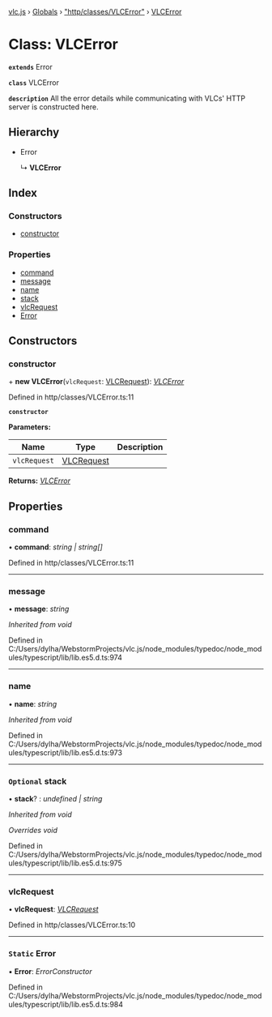 [vlc.js](../README.md) › [Globals](../globals.md) › ["http/classes/VLCError"](../modules/_http_classes_vlcerror_.md) › [VLCError](_http_classes_vlcerror_.vlcerror.md)

# Class: VLCError

**`extends`** Error

**`class`** VLCError

**`description`** All the error details while communicating with VLCs' HTTP server is constructed here.

## Hierarchy

* Error

  ↳ **VLCError**

## Index

### Constructors

* [constructor](_http_classes_vlcerror_.vlcerror.md#constructor)

### Properties

* [command](_http_classes_vlcerror_.vlcerror.md#command)
* [message](_http_classes_vlcerror_.vlcerror.md#message)
* [name](_http_classes_vlcerror_.vlcerror.md#name)
* [stack](_http_classes_vlcerror_.vlcerror.md#optional-stack)
* [vlcRequest](_http_classes_vlcerror_.vlcerror.md#vlcrequest)
* [Error](_http_classes_vlcerror_.vlcerror.md#static-error)

## Constructors

###  constructor

\+ **new VLCError**(`vlcRequest`: [VLCRequest](_http_classes_vlcrequest_.vlcrequest.md)): *[VLCError](_http_classes_vlcerror_.vlcerror.md)*

Defined in http/classes/VLCError.ts:11

**`constructor`** 

**Parameters:**

Name | Type | Description |
------ | ------ | ------ |
`vlcRequest` | [VLCRequest](_http_classes_vlcrequest_.vlcrequest.md) |   |

**Returns:** *[VLCError](_http_classes_vlcerror_.vlcerror.md)*

## Properties

###  command

• **command**: *string | string[]*

Defined in http/classes/VLCError.ts:11

___

###  message

• **message**: *string*

*Inherited from void*

Defined in C:/Users/dylha/WebstormProjects/vlc.js/node_modules/typedoc/node_modules/typescript/lib/lib.es5.d.ts:974

___

###  name

• **name**: *string*

*Inherited from void*

Defined in C:/Users/dylha/WebstormProjects/vlc.js/node_modules/typedoc/node_modules/typescript/lib/lib.es5.d.ts:973

___

### `Optional` stack

• **stack**? : *undefined | string*

*Inherited from void*

*Overrides void*

Defined in C:/Users/dylha/WebstormProjects/vlc.js/node_modules/typedoc/node_modules/typescript/lib/lib.es5.d.ts:975

___

###  vlcRequest

• **vlcRequest**: *[VLCRequest](_http_classes_vlcrequest_.vlcrequest.md)*

Defined in http/classes/VLCError.ts:10

___

### `Static` Error

▪ **Error**: *ErrorConstructor*

Defined in C:/Users/dylha/WebstormProjects/vlc.js/node_modules/typedoc/node_modules/typescript/lib/lib.es5.d.ts:984

